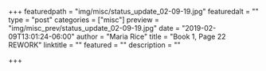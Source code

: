 +++
featuredpath = "img/misc/status_update_02-09-19.jpg"
featuredalt = ""
type = "post"
categories = ["misc"]
preview = "img/misc_prev/status_update_02-09-19.jpg"
date = "2019-02-09T13:01:24-06:00"
author = "Maria Rice"
title = "Book 1, Page 22 REWORK"
linktitle = ""
featured = ""
description = ""

+++

